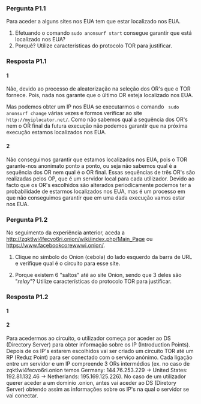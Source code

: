 ### Pergunta P1.1

Para aceder a alguns sites nos EUA tem que estar localizado nos EUA.

1. Efetuando o comando `sudo anonsurf start` consegue garantir que está localizado nos EUA?
2. Porquê? Utilize características do protocolo TOR para justificar.

### Resposta P1.1


#### 1 
Não, devido ao processo de aleatorização na seleção dos OR's que o TOR fornece. Pois, nada nos garante que o último OR esteja localizado nos EUA.

Mas podemos obter um IP nos EUA se executarmos o comando ` sudo anonsurf change`  várias vezes e formos verificar ao site `  http://myiplocator.net/ `. Como não sabemos qual a sequência dos OR's nem o OR final da futura execução não podemos garantir que na próxima execução estamos localizados nos EUA.




#### 2
Não conseguimos garantir que estamos localizados nos EUA, pois o TOR garante-nos anonimato ponto a ponto, ou seja não sabemos qual é a sequência dos OR nem qual é o OR final. Essas sequências de três OR's são realizadas pelos OP, que é um servidor local para cada utilizador. Devido ao facto que os OR's escolhidos são alterados periodicamente podemos ter a probabilidade de estarmos localizados nos EUA, mas é um processo em que não conseguimos garantir que em uma dada execução vamos estar nos EUA.



### Pergunta P1.2
No seguimento da experiência anterior, aceda a <http://zqktlwi4fecvo6ri.onion/wiki/index.php/Main_Page> ou <https://www.facebookcorewwwi.onion/>.

1. Clique no símbolo do Onion (cebola) do lado esquerdo da barra de URL e verifique qual é o circuito para esse site.

2. Porque existem 6 "saltos" até ao site Onion, sendo que 3 deles são "_relay_"? Utilize características do protocolo TOR para justificar.



### Resposta P1.2


#### 1


#### 2

Para acedermos ao circuito, o utilizador começa por aceder ao DS (Directory Server) para obter informação sobre os IP (Introduction Points). Depois de os IP's estarem escolhidos vai ser criado um circuito TOR até um RP (Reduz Point) para ser conectado com o serviço anónimo. Cada ligação entre um servidor e um IP compreende 3 ORs intermédios (ex. no caso de zqktlwi4fecvo6ri.onion temos Germany: 144.76.253.229 -> United States: 192.81.132.46 -> Netherlands: 195.169.125.226). No caso de um utilizador querer aceder a um domínio .onion, antes vai aceder ao DS (Diretory Server) obtendo assim as informações sobre os IP's na qual o servidor se vai conectar. 


